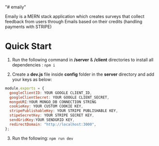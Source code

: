 "# emaily"

Emaily is a MERN stack application which creates surveys that collect feedback from users through Emails based on their credits (handling payments with STRIPE)

# Quick Start

1. Run the following command in **/server** & **/client** directories to install all dependencies : `npm i`

2. Create a **dev.js** file inside **config** folder in the **server** directory and add your keys as below:

```javascript
module.exports = {
  googleClientID: YOUR GOOGLE CLIENT_ID,
  googleClientSecret: YOUR GOOGLE CLIENT_SECRET,
  mongoURI:YOUR MONGO_DB CONNECTION STRING
  cookieKey: YOUR CUSTOM COOKIE KEY,
  stripePublishableKey: YOUR STRIPE PUBLISHABLE KEY,
  stipeSecretKey: YOUR STRIPE SECRET KEY,
  sendGridKey:YOUR SENDGRID KEY,
  redirectDomain: "http://localhost:3000",
};

```

3. Run the following: `npm run dev`

